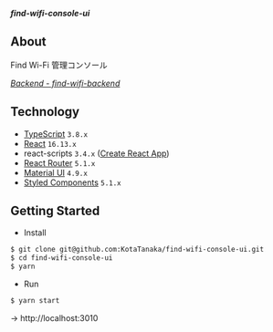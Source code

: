 ***find-wifi-console-ui***

## About

Find Wi-Fi 管理コンソール

*[Backend - find-wifi-backend](https://github.com/KotaTanaka/find-wifi-backend)*

## Technology

- [TypeScript](https://www.typescriptlang.org) `3.8.x`
- [React](https://ja.reactjs.org) `16.13.x`
- react-scripts `3.4.x` ([Create React App](https://create-react-app.dev/docs/getting-started))
- [React Router](https://reacttraining.com/react-router/web/guides/quick-start) `5.1.x`
- [Material UI](https://material-ui.com) `4.9.x`
- [Styled Components](https://styled-components.com) `5.1.x`

## Getting Started

- Install

```bash
$ git clone git@github.com:KotaTanaka/find-wifi-console-ui.git
$ cd find-wifi-console-ui
$ yarn
```

- Run

```bash
$ yarn start
```

→ http://localhost:3010
